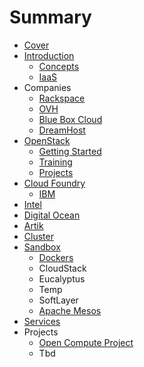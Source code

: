 # Summary

* [Cover](README.md)
* [Introduction](documentation/Introduction.md)
   * [Concepts](documentation/Concepts.md)
   * [IaaS](documentation/IaaS.md)
* Companies
   * [Rackspace](documentation/Rackspace.md)
   * [OVH](documentation/Ovh.md)
   * [Blue Box Cloud](documentation/BlueBoxCloud.md)
   * [DreamHost](documentation/DreamHost.md)
* [OpenStack](documentation/OpenStack.md)
   * [Getting Started](documentation/OpenStackGettingStarted.md)
   * [Training](documentation/OpenStackTraining.md)
   * [Projects](documentation/OpenStackProjects.md)
* [Cloud Foundry](documentation/CloudFoundry.md)
   * [IBM](documentation/Ibm.md)
* [Intel](documentation/Intel.md)
* [Digital Ocean](documentation/DigitalOcean.md)
* [Artik](documentation/Artik.md)
* [Cluster](documentation/Cluster.md)
* [Sandbox](documentation/Sandbox.md)
   * [Dockers](documentation/Docker.md)
   * CloudStack
   * Eucalyptus
   * Temp
   * SoftLayer
   * [Apache Mesos](documentation/ApacheMesos.md)
* [Services](documentation/Services.md)
* Projects
   * [Open Compute Project](documentation/OpenComputeProject.md)
   * Tbd

